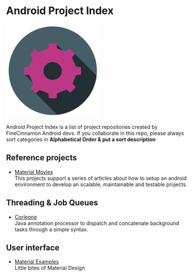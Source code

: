Android Project Index
=====================
![Project index image](/art/settings.png)

Android Project Index is a list of project repositories created by FineCinnamon Android devs.
If you collaborate in this repo, please always sort categories in **Alphabetical Order & put a sort description**

Reference projects
------------------
* [Material Movies](https://github.com/saulmm/Material-Movies)  
  This projects support a series of articles about how to setup an android environment to develop an scalable, maintainable and testable projects.

Threading & Job Queues
----------------------
* [Corleone](https://github.com/JorgeCastilloPrz/Corleone)  
  Java annotation processor to dispatch and concatenate background tasks through a simple syntax.

User interface
--------------

* [Material Examples](https://github.com/saulmm/Android-Material-Examples)  
  Little bites of Material Design


